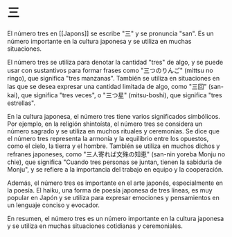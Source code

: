 # 三
El número tres en [[Japons]] se escribe "三" y se pronuncia "san". Es un número importante en la cultura japonesa y se utiliza en muchas situaciones.

El número tres se utiliza para denotar la cantidad "tres" de algo, y se puede usar con sustantivos para formar frases como "三つのりんご" (mittsu no ringo), que significa "tres manzanas". También se utiliza en situaciones en las que se desea expresar una cantidad limitada de algo, como "三回" (san-kai), que significa "tres veces", o "三つ星" (mitsu-boshi), que significa "tres estrellas".

En la cultura japonesa, el número tres tiene varios significados simbólicos. Por ejemplo, en la religión shintoísta, el número tres se considera un número sagrado y se utiliza en muchos rituales y ceremonias. Se dice que el número tres representa la armonía y la equilibrio entre los opuestos, como el cielo, la tierra y el hombre. También se utiliza en muchos dichos y refranes japoneses, como "三人寄れば文殊の知恵" (san-nin yoreba Monju no chie), que significa "Cuando tres personas se juntan, tienen la sabiduría de Monju", y se refiere a la importancia del trabajo en equipo y la cooperación.

Además, el número tres es importante en el arte japonés, especialmente en la poesía. El haiku, una forma de poesía japonesa de tres líneas, es muy popular en Japón y se utiliza para expresar emociones y pensamientos en un lenguaje conciso y evocador.

En resumen, el número tres es un número importante en la cultura japonesa y se utiliza en muchas situaciones cotidianas y ceremoniales.